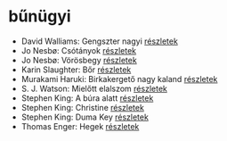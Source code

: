 # bűnügyi

- David Walliams: Gengszter nagyi [részletek](_details/%7Bopf.creator%7D.md#id_1218)
- Jo Nesbø: Csótányok [részletek](_details/%7Bopf.creator%7D.md#id_577)
- Jo Nesbø: Vörösbegy [részletek](_details/%7Bopf.creator%7D.md#id_1742)
- Karin Slaughter: Bőr [részletek](_details/%7Bopf.creator%7D.md#id_599)
- Murakami Haruki: Birkakergető nagy kaland [részletek](_details/%7Bopf.creator%7D.md#id_526)
- S. J. Watson: Mielőtt elalszom [részletek](_details/%7Bopf.creator%7D.md#id_994)
- Stephen King: A búra alatt [részletek](_details/%7Bopf.creator%7D.md#id_557)
- Stephen King: Christine [részletek](_details/%7Bopf.creator%7D.md#id_551)
- Stephen King: Duma Key [részletek](_details/%7Bopf.creator%7D.md#id_554)
- Thomas Enger: Hegek [részletek](_details/%7Bopf.creator%7D.md#id_617)